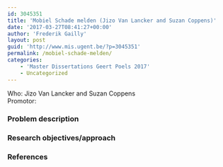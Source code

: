 ```yaml
---
id: 3045351
title: 'Mobiel Schade melden (Jizo Van Lancker and Suzan Coppens)'
date: '2017-03-27T08:41:27+00:00'
author: 'Frederik Gailly'
layout: post
guid: 'http://www.mis.ugent.be/?p=3045351'
permalink: /mobiel-schade-melden/
categories:
    - 'Master Dissertations Geert Poels 2017'
    - Uncategorized
---
```


Who: Jizo Van Lancker and Suzan Coppens  
Promotor:

### Problem description

### Research objectives/approach

### References